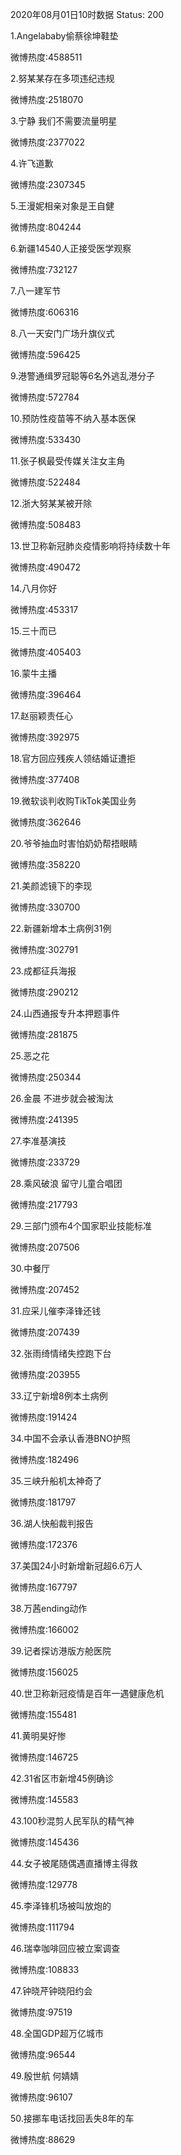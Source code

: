 2020年08月01日10时数据
Status: 200

1.Angelababy偷蔡徐坤鞋垫

微博热度:4588511

2.努某某存在多项违纪违规

微博热度:2518070

3.宁静 我们不需要流量明星

微博热度:2377022

4.许飞道歉

微博热度:2307345

5.王漫妮相亲对象是王自健

微博热度:804244

6.新疆14540人正接受医学观察

微博热度:732127

7.八一建军节

微博热度:606316

8.八一天安门广场升旗仪式

微博热度:596425

9.港警通缉罗冠聪等6名外逃乱港分子

微博热度:572784

10.预防性疫苗等不纳入基本医保

微博热度:533430

11.张子枫最受传媒关注女主角

微博热度:522484

12.浙大努某某被开除

微博热度:508483

13.世卫称新冠肺炎疫情影响将持续数十年

微博热度:490472

14.八月你好

微博热度:453317

15.三十而已

微博热度:405403

16.蒙牛主播

微博热度:396464

17.赵丽颖责任心

微博热度:392975

18.官方回应残疾人领结婚证遭拒

微博热度:377408

19.微软谈判收购TikTok美国业务

微博热度:362646

20.爷爷抽血时害怕奶奶帮捂眼睛

微博热度:358220

21.美颜滤镜下的李现

微博热度:330700

22.新疆新增本土病例31例

微博热度:302791

23.成都征兵海报

微博热度:290212

24.山西通报专升本押题事件

微博热度:281875

25.恶之花

微博热度:250344

26.金晨 不进步就会被淘汰

微博热度:241395

27.李准基演技

微博热度:233729

28.乘风破浪 留守儿童合唱团

微博热度:217793

29.三部门颁布4个国家职业技能标准

微博热度:207506

30.中餐厅

微博热度:207452

31.应采儿催李泽锋还钱

微博热度:207439

32.张雨绮情绪失控跑下台

微博热度:203955

33.辽宁新增8例本土病例

微博热度:191424

34.中国不会承认香港BNO护照

微博热度:182496

35.三峡升船机太神奇了

微博热度:181797

36.湖人快船裁判报告

微博热度:172376

37.美国24小时新增新冠超6.6万人

微博热度:167797

38.万茜ending动作

微博热度:166002

39.记者探访港版方舱医院

微博热度:156025

40.世卫称新冠疫情是百年一遇健康危机

微博热度:155481

41.黄明昊好惨

微博热度:146725

42.31省区市新增45例确诊

微博热度:145583

43.100秒混剪人民军队的精气神

微博热度:145436

44.女子被尾随偶遇直播博主得救

微博热度:129778

45.李泽锋机场被叫放炮的

微博热度:111794

46.瑞幸咖啡回应被立案调查

微博热度:108833

47.钟晓芹钟晓阳约会

微博热度:97519

48.全国GDP超万亿城市

微博热度:96544

49.殷世航 何婧婧

微博热度:96107

50.接挪车电话找回丢失8年的车

微博热度:88629

